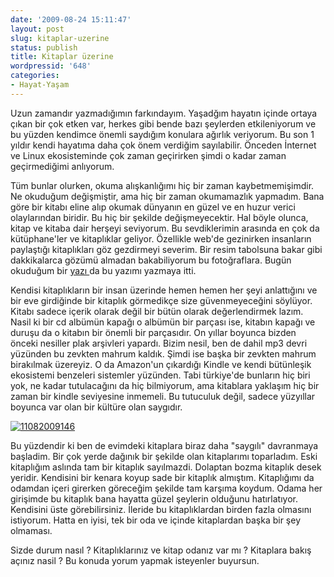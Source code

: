 ```yaml
---
date: '2009-08-24 15:11:47'
layout: post
slug: kitaplar-uzerine
status: publish
title: Kitaplar üzerine
wordpressid: '648'
categories:
- Hayat-Yaşam
---
```


Uzun zamandır yazmadığımın farkındayım. Yaşadğım hayatın içinde ortaya çıkan bir çok etken var, herkes gibi bende bazı şeylerden etkileniyorum ve bu yüzden kendimce önemli saydığım konulara ağırlık veriyorum. Bu son 1 yıldır kendi hayatıma daha çok önem verdiğim sayılabilir. Önceden İnternet ve Linux ekosisteminde çok zaman geçirirken şimdi o kadar zaman geçirmediğimi anlıyorum. 

Tüm bunlar olurken, okuma alışkanlığımı hiç bir zaman kaybetmemişimdir. Ne okuduğum değişmiştir, ama hiç bir zaman okumamazlık yapmadım. Bana göre bir kitabı eline alıp okumak dünyanın en güzel ve en huzur verici olaylarından biridir. Bu hiç bir şekilde değişmeyecektir. Hal böyle olunca, kitap ve kitaba dair herşeyi seviyorum. Bu  sevdiklerimin arasında en çok da kütüphane'ler ve kitaplıklar geliyor. Özellikle web'de gezinirken insanların paylaştığı kitaplıkları göz gezdirmeyi severim. Bir resim tabolsuna bakar gibi dakkikalarca gözümü almadan bakabiliyorum bu fotoğraflara. Bugün okuduğum bir [yazı ](http://www.randsinrepose.com/archives/2009/08/08/the_book_stalker.html)da bu yazımı yazmaya itti. 

Kendisi kitaplıkların bir insan üzerinde hemen hemen her şeyi anlattığını ve bir eve girdiğinde bir kitaplık görmedikçe size güvenmeyeceğini söylüyor. Kitabı sadece içerik olarak değil bir bütün olarak değerlendirmek lazım. Nasil ki bir cd albümün kapağı o albümün bir parçası ise, kitabın kapağı ve duruşu da o kitabın bir önemli bir parçasıdır. On yıllar boyunca bizden önceki nesiller plak arşivleri yapardı. Bizim nesil, ben de dahil mp3 devri yüzünden bu zevkten mahrum kaldık. Şimdi ise başka bir zevkten mahrum birakılmak üzereyiz. O da Amazon'un çıkardığı Kindle ve kendi bütünleşik ekosistemi benzeleri sistemler yüzünden. Tabi türkiye'de bunların hiç biri yok, ne kadar tutulacağını da hiç bilmiyorum, ama kitablara yaklaşım hiç bir zaman bir kindle seviyesine inmemeli. Bu tutuculuk değil, sadece yüzyıllar boyunca var olan bir kültüre olan saygıdır. 

[![11082009146](http://blog.arsln.org/wp-content/uploads/11082009146-225x300.jpg)](http://blog.arsln.org/wp-content/uploads/11082009146.jpg)

Bu yüzdendir ki ben de evimdeki kitaplara biraz daha "saygılı" davranmaya başladim. Bir çok yerde dağınık bir şekilde olan kitaplarımı toparladım. Eski kitaplığım aslında tam bir kitaplık sayılmazdi. Dolaptan bozma kitaplık desek yeridir. Kendisini bir kenara koyup  sade bir kitaplık almıştım. Kitaplığımı da odamdan içeri girerken göreceğim şekilde tam karşıma koydum. Odama her girişimde bu kitaplık bana hayatta güzel şeylerin olduğunu hatırlatıyor. Kendisini üste görebilirsiniz. İleride bu kitaplıklardan birden fazla olmasını istiyorum. Hatta en iyisi, tek bir oda ve içinde kitaplardan başka bir şey olmaması. 

Sizde durum nasıl ? Kitaplıklarınız ve kitap odanız var mı ? Kitaplara bakış açınız nasil ? Bu konuda yorum yapmak isteyenler buyursun. 
